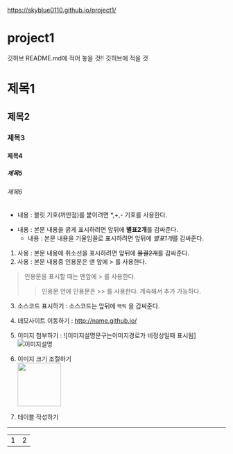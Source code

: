 https://skyblue0110.github.io/project1/
# project1

깃허브 README.md에 적어 놓을 것!!
깃허브에 적을 것
# 제목1
## 제목2
### 제목3
#### 제목4
##### 제목5
###### 제목6
* 내용 : 블릿 기호(까만점)를 붙이려면 *,+,- 기호를 사용한다.
 + 내용 : 본문 내용을 굵게 표시하려면 앞뒤에 **별표2개**를 감싸준다.
   - 내용 : 본문 내용을 기울임꼴로 표시하려면 앞뒤에 *별표1개*를 감싸준다.
1. 사용 : 본문 내용에 취소선을 표시하려면 앞뒤에 ~~물결2개~~를 감싸준다.
2. 사용 : 본문 내용중 인용문은 맨 앞에 > 를 사용한다.
> 인용문을 표시할 때는 맨앞에 > 를 사용한다.
>> 인용문 안에 인용문은 >> 를 사용한다. 계속해서 추가 가능하다.
3. 소스코드 표시하기 : 소스코드는 앞뒤에 ` 백틱 ` 을 감싸준다.
4. 데모사이트 이동하기 : <http://name.github.io/>
5. 이미지 첨부하기 : ![이미지설명문구는이미지경로가 비정상일때 표시됨]
![이미지설명](http://github.com/)

6. 이미지 크기 조절하기<br>
<img src="https://github.com/"
width="100px"><br>

7. 테이블 작성하기
----
<table>
<tr><td>1</td><td>2</td?</tr>
